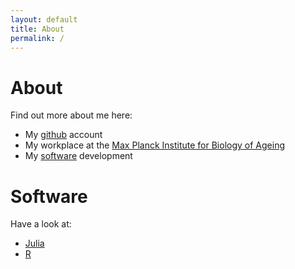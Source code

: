 ```yaml
---
layout: default
title: About
permalink: /
---
```


# About

Find out more about me here:

* My [github](https://github.com/setempler) account
* My workplace at the [Max Planck Institute for Biology of Ageing](http://www.age.mpg.de/the-science/core-facilities/bioinformatics/)
* My [software](software/) development

# Software

Have a look at:

* [Julia](http://julialang.org)
* [R](https://www.r-project.org)


